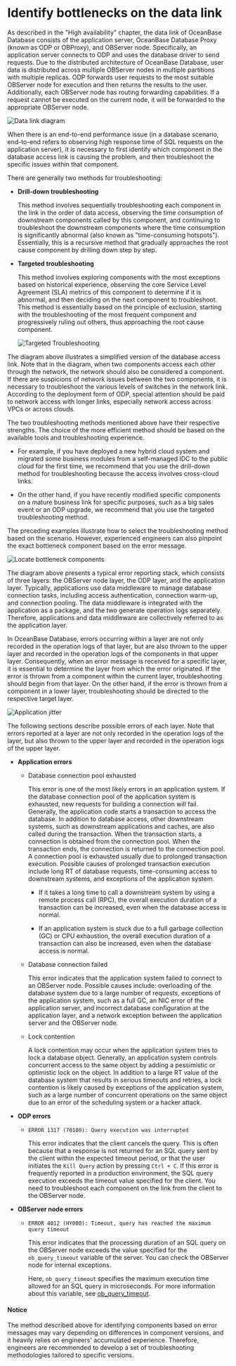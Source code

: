 # Identify bottlenecks on the data link

As described in the "High availability" chapter, the data link of OceanBase Database consists of the application server, OceanBase Database Proxy (known as ODP or OBProxy), and OBServer node. Specifically, an application server connects to ODP and uses the database driver to send requests. Due to the distributed architecture of OceanBase Database, user data is distributed across multiple OBServer nodes in multiple partitions with multiple replicas. ODP forwards user requests to the most suitable OBServer node for execution and then returns the results to the user. Additionally, each OBServer node has routing forwarding capabilities. If a request cannot be executed on the current node, it will be forwarded to the appropriate OBServer node.

![Data link diagram](https://obbusiness-private.oss-cn-shanghai.aliyuncs.com/doc/img/observer-enterprise/V4.2.1/EN_US/600.manage/900.performance-tuning/data-link.png)

When there is an end-to-end performance issue (in a database scenario, end-to-end refers to observing high response time of SQL requests on the application server), it is necessary to first identify which component in the database access link is causing the problem, and then troubleshoot the specific issues within that component.

There are generally two methods for troubleshooting:

* **Drill-down troubleshooting**

   This method involves sequentially troubleshooting each component in the link in the order of data access, observing the time consumption of downstream components called by this component, and continuing to troubleshoot the downstream components where the time consumption is significantly abnormal (also known as "time-consuming hotspots"). Essentially, this is a recursive method that gradually approaches the root cause component by drilling down step by step.


* **Targeted troubleshooting**

   This method involves exploring components with the most exceptions based on historical experience, observing the core Service Level Agreement (SLA) metrics of this component to determine if it is abnormal, and then deciding on the next component to troubleshoot. This method is essentially based on the principle of exclusion, starting with the troubleshooting of the most frequent component and progressively ruling out others, thus approaching the root cause component.

   ![Targeted Troubleshooting](https://obbusiness-private.oss-cn-shanghai.aliyuncs.com/doc/img/observer-enterprise/V4.2.1/EN_US/600.manage/900.performance-tuning/tunning-troubleshooting.png)


The diagram above illustrates a simplified version of the database access link. Note that in the diagram, when two components access each other through the network, the network should also be considered a component. If there are suspicions of network issues between the two components, it is necessary to troubleshoot the various levels of switches in the network link. According to the deployment form of ODP, special attention should be paid to network access with longer links, especially network access across VPCs or across clouds.

The two troubleshooting methods mentioned above have their respective strengths. The choice of the more efficient method should be based on the available tools and troubleshooting experience.

* For example, if you have deployed a new hybrid cloud system and migrated some business modules from a self-managed IDC to the public cloud for the first time, we recommend that you use the drill-down method for troubleshooting because the access involves cross-cloud links.

* On the other hand, if you have recently modified specific components on a mature business link for specific purposes, such as a big sales event or an ODP upgrade, we recommend that you use the targeted troubleshooting method.

The preceding examples illustrate how to select the troubleshooting method based on the scenario. However, experienced engineers can also pinpoint the exact bottleneck component based on the error message.

![Locate bottleneck components](https://obbusiness-private.oss-cn-shanghai.aliyuncs.com/doc/img/observer-enterprise/V4.2.1/EN_US/600.manage/900.performance-tuning/tunning-app.png)

The diagram above presents a typical error reporting stack, which consists of three layers: the OBServer node layer, the ODP layer, and the application layer. Typically, applications use data middleware to manage database connection tasks, including access authentication, connection warm-up, and connection pooling. The data middleware is integrated with the application as a package, and the two generate operation logs separately. Therefore, applications and data middleware are collectively referred to as the application layer.

In OceanBase Database, errors occurring within a layer are not only recorded in the operation logs of that layer, but are also thrown to the upper layer and recorded in the operation logs of the components in that upper layer. Consequently, when an error message is received for a specific layer, it is essential to determine the layer from which the error originated. If the error is thrown from a component within the current layer, troubleshooting should begin from that layer. On the other hand, if the error is thrown from a component in a lower layer, troubleshooting should be directed to the respective target layer.

![Application jitter](https://obbusiness-private.oss-cn-shanghai.aliyuncs.com/doc/img/observer-enterprise/V4.2.1/EN_US/600.manage/900.performance-tuning/tuning-app-jitter.png)

The following sections describe possible errors of each layer. Note that errors reported at a layer are not only recorded in the operation logs of the layer, but also thrown to the upper layer and recorded in the operation logs of the upper layer.

* **Application errors**

   * Database connection pool exhausted

      This error is one of the most likely errors in an application system. If the database connection pool of the application system is exhausted, new requests for building a connection will fail. Generally, the application code starts a transaction to access the database. In addition to database access, other downstream systems, such as downstream applications and caches, are also called during the transaction. When the transaction starts, a connection is obtained from the connection pool. When the transaction ends, the connection is returned to the connection pool. A connection pool is exhausted usually due to prolonged transaction execution. Possible causes of prolonged transaction execution include long RT of database requests, time-consuming access to downstream systems, and exceptions of the application system.

      * If it takes a long time to call a downstream system by using a remote process call (RPC), the overall execution duration of a transaction can be increased, even when the database access is normal.

      * If an application system is stuck due to a full garbage collection (GC) or CPU exhaustion, the overall execution duration of a transaction can also be increased, even when the database access is normal.

   * Database connection failed

      This error indicates that the application system failed to connect to an OBServer node. Possible causes include: overloading of the database system due to a large number of requests, exceptions of the application system, such as a full GC, an NIC error of the application server, and incorrect database configuration at the application layer, and a network exception between the application server and the OBServer node.

   * Lock contention

      A lock contention may occur when the application system tries to lock a database object. Generally, an application system controls concurrent access to the same object by adding a pessimistic or optimistic lock on the object. In addition to a large RT value of the database system that results in serious timeouts and retries, a lock contention is likely caused by exceptions of the application system, such as a large number of concurrent operations on the same object due to an error of the scheduling system or a hacker attack.

* **ODP errors**

   * `ERROR 1317 (70100): Query execution was interrupted`

      This error indicates that the client cancels the query. This is often because that a response is not returned for an SQL query sent by the client within the expected timeout period, or that the user initiates the `Kill Query` action by pressing `Ctrl + C`. If this error is frequently reported in a production environment, the SQL query execution exceeds the timeout value specified for the client. You need to troubleshoot each component on the link from the client to the OBServer node.

* **OBServer node errors**

   * `ERROR 4012 (HY000): Timeout, query has reached the maximum query timeout`

      This error indicates that the processing duration of an SQL query on the OBServer node exceeds the value specified for the `ob_query_timeout` variable of the server. You can check the OBServer node for internal exceptions.

      Here, `ob_query_timeout` specifies the maximum execution time allowed for an SQL query in microseconds. For more information about this variable, see [ob_query_timeout](../../700.reference/800.configuration-items-and-system-variables/200.system-variable/300.global-system-variable/9000.ob_query_timeout-global.md).

<main id="notice" type='notice'>
    <h4>Notice</h4>
    <p>The method described above for identifying components based on error messages may vary depending on differences in component versions, and it heavily relies on engineers' accumulated experience. Therefore, engineers are recommended to develop a set of troubleshooting methodologies tailored to specific versions.</p>
</main>